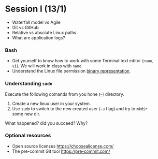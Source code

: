 # Session I (13/1)

- Waterfall model vs Agile
- Git vs GitHub
- Relative vs absolute Linux paths
- What are application logs? 

### Bash

- Get yourself to know how to work with some Terminal text editor (`nano`, `vi`). We will work in class with `nano`.
- Understand the Linux file permission [binary representation](https://en.wikipedia.org/wiki/File-system_permissions#Numeric_notation).

### Understanding `sudo`

Execute the following comands from you hone (`~`) directory.

1. Create a new linux user in your system.
2. Use `sudo` to switch to the new created user (`-u` flag) and try to `mkdir` some new dir. 

What happened? did you succeed?  Why?

### Optional resources 

- Open source licenses https://choosealicense.com/
- The pre-commit Git tool https://pre-commit.com/

